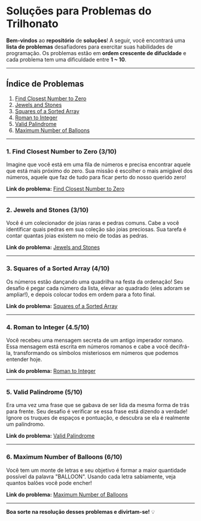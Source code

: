# Soluções para Problemas do Trilhonato

**Bem-vindos** ao **repositório** de **soluções**! A seguir, você encontrará uma **lista de problemas** desafiadores para exercitar suas habilidades de programação. Os problemas estão em **ordem crescente de difucldade** e cada problema tem uma dificuldade entre **1 ~ 10**.

---

## Índice de Problemas

1. [Find Closest Number to Zero](#find-closest-number-to-zero)
2. [Jewels and Stones](#jewels-and-stones)
3. [Squares of a Sorted Array](#squares-of-a-sorted-array)
4. [Roman to Integer](#roman-to-integer)
5. [Valid Palindrome](#valid-palindrome)
6. [Maximum Number of Balloons](#maximum-number-of-balloons)

---


### 1. Find Closest Number to Zero (3/10)

Imagine que você está em uma fila de números e precisa encontrar aquele que está mais próximo do zero. Sua missão é escolher o mais amigável dos números, aquele que faz de tudo para ficar perto do nosso querido zero!

**Link do problema:** [Find Closest Number to Zero](https://leetcode.com/problems/find-closest-number-to-zero/description/)

---

### 2. Jewels and Stones (3/10)

Você é um colecionador de joias raras e pedras comuns. Cabe a você identificar quais pedras em sua coleção são joias preciosas. Sua tarefa é contar quantas joias existem no meio de todas as pedras.

**Link do problema:** [Jewels and Stones](https://leetcode.com/problems/jewels-and-stones/description/)

---

### 3. Squares of a Sorted Array (4/10)

Os números estão dançando uma quadrilha na festa da ordenação! Seu desafio é pegar cada número da lista, elevar ao quadrado (eles adoram se ampliar!), e depois colocar todos em ordem para a foto final.

**Link do problema:** [Squares of a Sorted Array](https://leetcode.com/problems/squares-of-a-sorted-array/)

---

### 4. Roman to Integer (4.5/10)

Você recebeu uma mensagem secreta de um antigo imperador romano. Essa mensagem está escrita em números romanos e cabe a você decifrá-la, transformando os símbolos misteriosos em números que podemos entender hoje.

**Link do problema:** [Roman to Integer](https://leetcode.com/problems/roman-to-integer/description/)

---

### 5. Valid Palindrome (5/10)

Era uma vez uma frase que se gabava de ser lida da mesma forma de trás para frente. Seu desafio é verificar se essa frase está dizendo a verdade! Ignore os truques de espaços e pontuação, e descubra se ela é realmente um palíndromo.

**Link do problema:** [Valid Palindrome](https://leetcode.com/problems/valid-palindrome/description/)

---

### 6. Maximum Number of Balloons (6/10)

Você tem um monte de letras e seu objetivo é formar a maior quantidade possível da palavra "BALLOON". Usando cada letra sabiamente, veja quantos balões você pode encher!

**Link do problema:** [Maximum Number of Balloons](https://leetcode.com/problems/maximum-number-of-balloons/description/)

---

**Boa sorte na resolução desses problemas e divirtam-se!** 💡

